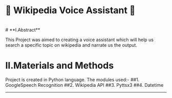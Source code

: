 # :rocket: Wikipedia Voice Assistant :rocket:
<br>
# **I.Abstract**

This Project was aimed to creating a voice assistant which will help us search a specific topic on wikipedia and narrate us the output.

# **II.Materials and Methods**

Project is created in Python language. The modules used:-
##1. GoogleSpeech Recognition
##2. Wikipedia API
##3. Pyttsx3
##4. Datetime

***
